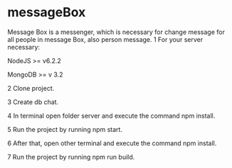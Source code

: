 # messageBox
Message  Box is a messenger, which is necessary for change message for all people in message Box,  also person message.
1 For your server necessary: 

   NodeJS >= v6.2.2 

   MongoDB >= v 3.2

2 Clone project.

3 Create db chat. 

4 In terminal open folder server and execute the command npm install. 

5 Run the project by running npm start.

6 After that, open other terminal and execute the command npm install. 

7 Run the project by running npm run build.

